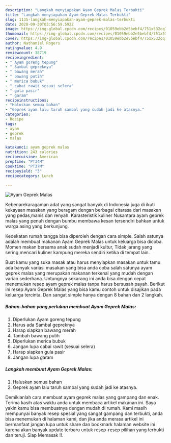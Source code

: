 ```yaml
---
description: "Langkah menyiapakan Ayam Geprek Malas Terbukti"
title: "Langkah menyiapakan Ayam Geprek Malas Terbukti"
slug: 1135-langkah-menyiapakan-ayam-geprek-malas-terbukti
date: 2020-09-30T03:56:59.592Z
image: https://img-global.cpcdn.com/recipes/01059ebb2e5bebf4/751x532cq70/ayam-geprek-malas-foto-resep-utama.jpg
thumbnail: https://img-global.cpcdn.com/recipes/01059ebb2e5bebf4/751x532cq70/ayam-geprek-malas-foto-resep-utama.jpg
cover: https://img-global.cpcdn.com/recipes/01059ebb2e5bebf4/751x532cq70/ayam-geprek-malas-foto-resep-utama.jpg
author: Nathaniel Rogers
ratingvalue: 4.9
reviewcount: 38719
recipeingredient:
- " Ayam goreng tepung"
- " Sambal gepreknya"
- " bawang merah"
- " bawang putih"
- " merica bubuk"
- " cabai rawit sesuai selera"
- " gula pasir"
- " garam"
recipeinstructions:
- "Haluskan semua bahan"
- "Geprek ayam lalu taruh sambal yang sudah jadi ke atasnya."
categories:
- Recipe
tags:
- ayam
- geprek
- malas

katakunci: ayam geprek malas 
nutrition: 243 calories
recipecuisine: American
preptime: "PT34M"
cooktime: "PT37M"
recipeyield: "3"
recipecategory: Lunch

---
```



![Ayam Geprek Malas](https://img-global.cpcdn.com/recipes/01059ebb2e5bebf4/751x532cq70/ayam-geprek-malas-foto-resep-utama.jpg)

Kebenarekaragaman adat yang sangat banyak di Indonesia juga di ikuti kekayaan masakan yang beragam dengan berbagai citarasa dari masakan yang pedas,manis dan renyah. Karasteristik kuliner Nusantara ayam geprek malas yang penuh dengan bumbu membawa kesan tersendiri bahkan untuk warga asing yang berkunjung.


Kedekatan rumah tangga bisa diperoleh dengan cara simple. Salah satunya adalah membuat makanan Ayam Geprek Malas untuk keluarga bisa dicoba. Momen makan bersama anak sudah menjadi kultur, Tidak jarang yang sering mencari kuliner kampung mereka sendiri ketika di tempat lain.



Buat kamu yang suka masak atau harus menyiapkan masakan untuk tamu ada banyak variasi masakan yang bisa anda coba salah satunya ayam geprek malas yang merupakan makanan terkenal yang mudah dengan varian sederhana. Untungnya sekarang ini anda bisa dengan cepat menemukan resep ayam geprek malas tanpa harus bersusah payah.
Berikut ini resep Ayam Geprek Malas yang bisa kamu contoh untuk disajikan pada keluarga tercinta. Dan sangat simple hanya dengan 8 bahan dan 2 langkah.


<!--inarticleads1-->

##### Bahan-bahan yang perlukan membuat Ayam Geprek Malas:

1. Diperlukan  Ayam goreng tepung
1. Harus ada  Sambal gepreknya
1. Harap siapkan  bawang merah
1. Tambah  bawang putih
1. Diperlukan  merica bubuk
1. Jangan lupa  cabai rawit (sesuai selera)
1. Harap siapkan  gula pasir
1. Jangan lupa  garam




<!--inarticleads2-->

##### Langkah membuat  Ayam Geprek Malas:

1. Haluskan semua bahan
1. Geprek ayam lalu taruh sambal yang sudah jadi ke atasnya.




Demikianlah cara membuat ayam geprek malas yang gampang dan enak. Terima kasih atas waktu anda untuk membaca artikel makanan ini. Saya yakin kamu bisa membuatnya dengan mudah di rumah. Kami masih mempunyai banyak resep spesial yang sangat gampang dan terbukti, anda bisa menemukan di halaman kami, dan jika anda merasa artikel ini bermanfaat jangan lupa untuk share dan bookmark halaman website ini karena akan banyak update terbaru untuk resep-resep pilihan yang terbukti dan teruji. Siap Memasak !!. 
